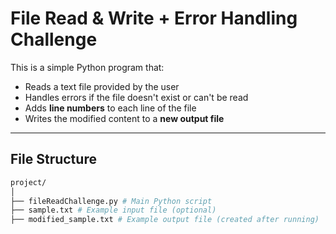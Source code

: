 #  File Read & Write + Error Handling Challenge

This is a simple Python program that:

-  Reads a text file provided by the user  
-  Handles errors if the file doesn't exist or can't be read  
-  Adds **line numbers** to each line of the file  
-  Writes the modified content to a **new output file**

---

##  File Structure
```bash
project/
│
├── fileReadChallenge.py # Main Python script
├── sample.txt # Example input file (optional)
├── modified_sample.txt # Example output file (created after running)
```
